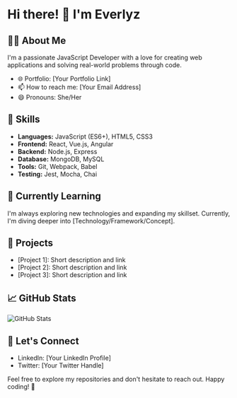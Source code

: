 # Hi there! 👋 I'm Everlyz

## 👩‍💻 About Me
I'm a passionate JavaScript Developer with a love for creating web applications and solving real-world problems through code.

- 🌐 Portfolio: [Your Portfolio Link]
- 📫 How to reach me: [Your Email Address]
- 😄 Pronouns: She/Her

## 🚀 Skills
- **Languages:** JavaScript (ES6+), HTML5, CSS3
- **Frontend:** React, Vue.js, Angular
- **Backend:** Node.js, Express
- **Database:** MongoDB, MySQL
- **Tools:** Git, Webpack, Babel
- **Testing:** Jest, Mocha, Chai

## 🌱 Currently Learning
I'm always exploring new technologies and expanding my skillset. Currently, I'm diving deeper into [Technology/Framework/Concept].

## 🔧 Projects
- [Project 1]: Short description and link
- [Project 2]: Short description and link
- [Project 3]: Short description and link

## 📈 GitHub Stats
![GitHub Stats](https://github-readme-stats.vercel.app/api?username=asamivc&show_icons=true&count_private=true&hide=prs&theme=radical)

## 🤝 Let's Connect
- LinkedIn: [Your LinkedIn Profile]
- Twitter: [Your Twitter Handle]

Feel free to explore my repositories and don't hesitate to reach out. Happy coding! 🚀
